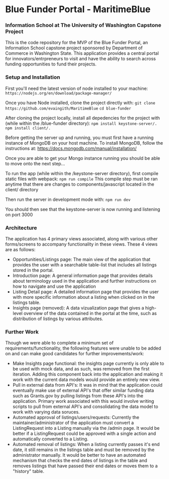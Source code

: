 # Blue Funder Portal - MaritimeBlue
### Information School at The University of Washington Capstone Project

This is the code repository for the MVP of the Blue Funder Portal, an Information School capstone project sponsored by Department of Commerce in Washington State. This application provides a central portal for innovators/entrpreneurs to visit and have the ability to search across funding opportunities to fund their projects. 

### Setup and Installation

First you'll need the latest version of node installed to your machine:
```https://nodejs.org/en/download/package-manager/```

Once you have Node installed, clone the project directly with:
```git clone https://github.com/evaingith/MaritimeBlue```
```cd blue-funder```

After cloning the project locally, install all depedencies for the project with (while within the /blue-funder directory):
```npm install keystone-server/.```
```npm install client/.```

Before getting the server up and running, you must first have a running instance of MongoDB on your host machine. To install MongoDB, follow the instructions at: https://docs.mongodb.com/manual/installation/

Once you are able to get your Mongo instance running you should be able to move onto the next step...


To run the app (while within the /keystone-server directory), first compile static files with webpack:
```npm run compile```
This compile step must be ran anytime that there are changes to components/javascript located in the client/ directory

Then run the server in development mode with:
```npm run dev```

You should then see that the keystone-server is now running and listening on port 3000

### Architecture
The application has 4 primary views associated, along with various other forms/screens to accompany functionality in these views. These 4 views are as follows:

* Opportunities/Listings page: The main view of the application that provides the user with a searchable table-list that includes all listings stored in the portal.
* Introduction page: A general information page that provides details about terminology used in the application and further instructions on how to navigate and use the application
* Listing Detail page: A detailed information page that provides the user with more specific information about a listing when clicked on in the listings table.
* Insights page (removed): A data vizualization page that gives a high-level overview of the data contained in the portal at the time, such as distribution of listings by various attributes.

### Further Work
Though we were able to complete a minimum set of requirements/functionality, the following features were unable to be added on and can make good candidates for further improvements/work:
* Make Insights page functional: the insights page currently is only able to be used with mock data, and as such, was removed from the first iteration. Adding this component back into the application and making it work with the current data models would provide an entirely new view.
* Pull in external data from API's: It was in mind that the application could eventually make use of external API's that offer similar funding data such as Grants.gov by pulling listings from these API's into the application. Primary work associated with this would involve writing scripts to pull from external API's and consolidating the data model to work with varying data soruces.
* Automated approval of listings/users/requests: Currently the maintainer/administrator of the application must convert a ListingRequest into a Listing manually via the /admin page. It would be better if a ListingRequest could be approved with a single action and automatically converted to a Listing.
* Automated removal of listings: When a listing currently passes it's end date, it still remains in the listings table and must be removed by the administrator manually. It would be better to have an automated mechanism that checks the end dates of listings in the table and removes listings that have passed their end dates or moves them to a "history" table.

